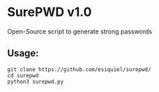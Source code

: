 # SurePWD v1.0
Open-Source script to generate strong passwords

## Usage:
`git clone https://github.com/esiquiel/surepwd/`<br/>
`cd surepwd`<br/>
`python3 surepwd.py`
